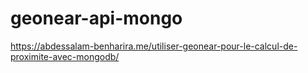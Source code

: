 # geonear-api-mongo

https://abdessalam-benharira.me/utiliser-geonear-pour-le-calcul-de-proximite-avec-mongodb/
